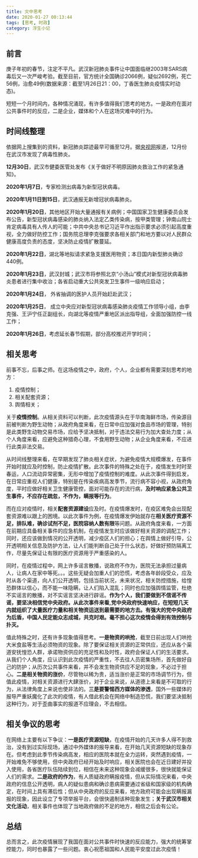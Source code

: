 ```yaml
---
title: 灾中思考
date: 2020-01-27 00:13:44
tags: [思考, 时政]
category: 浮生小记
---
```

## 前言

庚子年初的春节，注定不平凡。武汉新冠肺炎事件让中国面临继2003年SARS病毒后又一次严峻考验。截至目前，官方统计全国确诊2066例，疑似2692例，死亡56例，治愈49例(数据来源：截至1月26日21：00，丁香医生肺炎疫情实时动态)。<br>

短短一个月时间内，各种情况涌现，有许多值得我们思考的地方。一是政府在面对公共事件时的反应，二是企业，媒体和个人在这场灾难中的行为。<br>

## 时间线整理

依据网上搜集到的资料，新冠肺炎踪迹最早可循至12月。据[央视网](http://m.news.cctv.com/2019/12/31/ARTIL1JxT1xYZ9uMgxwJRDmJ191231.shtml)报道，12月份在武汉市发现了病毒性肺炎。<br>

**12月30日**，武汉市健委医管处发布《关于做好不明原因肺炎救治工作的紧急通知》。<br>

**2020年1月7日**，专家检测出病毒为新型冠状病毒。<br>

**2020年1月11日到15日**，武汉通报无新增冠状病毒肺炎。<br>

**2020年1月20日**，其他地区开始大量通报有关病例；中国国家卫生健康委员会发布公告，新型冠状病毒感染的肺炎纳入法定乙类传染病，按甲类管理；钟南山院士肯定病毒具有人传人的可能；中共中央总书记习近平作出指示要求必须引起高度重视，全力做好防控工作；国务院总理李克强要求各相关部门和地方要以对人民群众健康高度负责的态度，坚决防止疫情扩散蔓延。<br>

**2020年1月22日**，湖北等地拟请求紧急支援医用物资；本日国内新型肺炎确诊440例。

**2020年1月23日**，武汉封城；武汉市将参照北京“小汤山”模式对新型冠状病毒肺炎患者进行集中收治；各省启动重大公共突发卫生事件一级响应启动；<br>

**2020年1月24日**， 外省抽调的医护人员开始赶赴武汉；

**2020年1月25日**， 成立中央应对新型冠状病毒感染肺炎疫情工作领导小组，由李克强、王沪宁任正副组长，向湖北等疫情严重地区派出指导组，全面加强防控一线工作；

**2020年1月26日**，考虑延长春节假期，部分高校推迟开学时间；

## 相关思考

前事不忘，后事之师。在这场疫情之中，政府，个人，企业都有需要深刻思考的地方：
1. 疫情控制；
2. 相关配套资源；
3. 舆情相关；

关于**疫情控制**。从相关资料可以判断，此次疫情源头在于华南海鲜市场，传染源目前被判断为野生动物；从政府角度来看，在日常中应加强对食品市场的管理，特别是此类野生动物交易市场，应给予坚决抵制，对于违法交易行为加大查处力度；从个人角度来看，应避免这种猎奇心理，不食用野生动物；从企业角度来看，不应进行此类非法交易。<br>

从时间线整理来看，在早期发现了肺炎相关症状，为避免疫情大规模爆发，在事件开始时就应及时控制，防止疫情扩散。此次事件的特殊之处在于，疫情发生时时至春运，人口流动异常密集，无形中增加了疫情控制的难度。从此次事件得到启发，在日常应重视人们健康，特别是在传染疾病高发季节，流行病不容小视，从政府角度，平时应做好相关卫生健康管控，面对可能存在的流行病，**及时响应紧急公共卫生事件，不应存在疏忽，不作为，瞒报等行为**。<br>

而在应对疫情时，相关**配套资源建设**应及时。在疫情爆发时，在疫区难免会出现配套资源难以跟上的困境。以此次事件为例，在疫情爆发伊始就存在**相关医疗资源不足，排队难，确诊试剂不足，医院容纳人数有限**等问题。从政府角度来看，一方面在前期应具备相关事件的应急机制，在疫情发生时应该做好相关资源的调配工作；同时，还应该做到情况的公开透明，减少疫区人们的担心；在舆情上做好引导，公开透明相关信息及防护方法，让人们能判断自己处于什么状态，好做好预防隔离工作，尽量先保证让有限的医疗资源用于严重感染的人。<br>

同时，在疫情过程中，网上许多谣言散播，说政府不作为，医院无法承担过量病人，让病人在家中等死。。。这些无疑会加重人们的恐慌，考虑各年龄段受众，应及时从各个渠道，向人们公开透明，包括当前状况，未来状况，相关防控措施，给惶恐群体以信心，而不能一味隐瞒，让人们陷入混乱；同时也应加强舆情监管，杜绝不实谣言的散播，对不实谣言坚决进行辟谣。**作为个人，我们要做到不信谣不传谣，要坚决相信党中央政府。从此次事件来看,党中央政府快速响应，在短短几天内就组织了大量医疗力量和相关物资运送到最需要的地方去。有强大的党中央政府为后盾，中国人民定能众志成城，共克时艰。毫不担心这次疫情会得到有效控制与扑灭。**<br>

值此特殊之时，还有许多现象值得思考。**一是物资的哄抢**，截至日前出现人们哄抢大米食盐等生活必须物资的现象。除了要保证相关资源的正常供应，还应从各个渠道安抚惶恐人群，承诺物资供应的充足性和及时性，政府会保证人们的生活要求。从我们个人角度，应认识到此次疫情的严重性，不去往人员密集场所，首先做好自己的防护；从历次公共事件来看，并不会发生物资供应不足的现象，不必过于担心。**二是相关物资的涨价**，尽管物以稀为贵，适当涨价是正常的市场调节行为，但值此疫情，对相关资源进行大肆涨价，对于企业来说，从道德上来看是不可取的行为，从法律角度上来说也使非法的。**三是要警惕西方媒体的渗透**，国外一些媒体的报导严重妖魔化了此次的疫情，有人借此机会在网络中制造恐慌，我们要坚决抵制这种行为，对于歪曲事实的报道不应理会，不去相信。<br>

## 相关争议的思考

在网络上主要有以下争议：**一是医疗资源短缺**，在疫情开始的几天许多人得不到救治，没有到过实际现场，通过中外媒体的报导来看，在开始几天资源短缺的现象存在。但考虑到此季节传染病高发，相应的医院本就在全力运转，突然遇到疫情，一开始难免不够使用，但中央政府已经开始及时响应，相关医院也会在近日建好并投入使用，各省医疗队伍陆续到位，相信在未来这种现象会减缓很多，很快就能保证人们的需求。**二是政府的作为**，有人质疑政府瞒报疫情，但从实际情况来看，中央政府的信息公开透明，病人的疑似患病和确诊患病需要通过省级和国家级的机构确定，在时间上具有滞后性；但从中央政府的反应来看，地方政府可能会出现瞒报漏报的现象，因此设立了专项举报平台，会很快遏制该种现象发生；**关于武汉市相关文化活动**，相关事件也体现了当地政府做的不足的地方，相信之后会有公论。<br>

## 总结

总而言之，此次疫情展现了我国在面对公共事件时快速的反应能力，强大的统筹掌控能力，同时也暴露了一些问题。衷心祝愿祖国和人民能平安度过此次疫情！